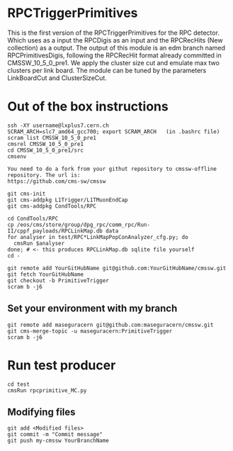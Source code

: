 # RPCTriggerPrimitives

This is the first version of the RPCTriggerPrimitives for the RPC detector. Which uses as a input the RPCDigis as an input and the RPCRecHits (New collection) as a output.
The output of this module is an edm branch named RPCPrimitivesDigis, following the RPCRecHit format already committed in CMSSW_10_5_0_pre1.
We apply the cluster size cut and emulate max two clusters per link board. The module can be tuned by the parameters LinkBoardCut and ClusterSizeCut. 

#  Out of the box instructions

```
ssh -XY username@lxplus7.cern.ch
SCRAM_ARCH=slc7_amd64_gcc700; export SCRAM_ARCH   (in .bashrc file)
scram list CMSSW_10_5_0_pre1
cmsrel CMSSW_10_5_0_pre1
cd CMSSW_10_5_0_pre1/src
cmsenv
```

```
You need to do a fork from your githut repository to cmssw-offline repository. The url is:
https://github.com/cms-sw/cmssw
```


```
git cms-init
git cms-addpkg L1Trigger/L1TMuonEndCap
git cms-addpkg CondTools/RPC

cd CondTools/RPC
cp /eos/cms/store/group/dpg_rpc/comm_rpc/Run-II/cppf_payloads/RPCLinkMap.db data
for analyser in test/RPC*LinkMapPopConAnalyzer_cfg.py; do 
  cmsRun $analyser
done; # <- this produces RPCLinkMap.db sqlite file yourself
cd -

git remote add YourGitHubName git@github.com:YourGitHubName/cmssw.git
git fetch YourGitHubName
git checkout -b PrimitiveTrigger
scram b -j6

```

## Set your environment with my branch

```
git remote add maseguracern git@github.com:maseguracern/cmssw.git
git cms-merge-topic -u maseguracern:PrimitiveTrigger 
scram b -j6
```

# Run test producer
```
cd test
cmsRun rpcprimitive_MC.py
```

## Modifying files
```
git add <Modified files>
git commit -m "Commit message"
git push my-cmssw YourBranchName
```

